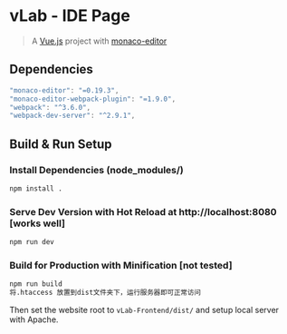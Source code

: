 # vLab - IDE Page

> A [Vue.js](https://vuejs.org/index.html) project with [monaco-editor](http://github.com/Microsoft/monaco-editor)

## Dependencies
```javascript
"monaco-editor": "=0.19.3",
"monaco-editor-webpack-plugin": "=1.9.0",
"webpack": "^3.6.0",
"webpack-dev-server": "^2.9.1",
```

## Build & Run Setup
### Install Dependencies (node_modules/)
``` bash
npm install .
```

### Serve Dev Version with Hot Reload at http://localhost:8080 [works well]
``` bash
npm run dev
```

### Build for Production with Minification [not tested]
``` bash
npm run build
将.htaccess 放置到dist文件夹下，运行服务器即可正常访问
```
Then set the website root to `vLab-Frontend/dist/` and setup local server with Apache.

